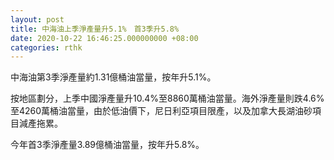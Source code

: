 ```yaml
---
layout: post
title: 中海油上季淨產量升5.1%　首3季升5.8%
date: 2020-10-22 16:46:25.000000000 +08:00
categories: rthk
---
```


中海油第3季淨產量約1.31億桶油當量，按年升5.1%。

按地區劃分，上季中國淨產量升10.4%至8860萬桶油當量。海外淨產量則跌4.6%至4260萬桶油當量，由於低油價下，尼日利亞項目限產，以及加拿大長湖油砂項目減產拖累。

今年首3季淨產量3.89億桶油當量，按年升5.8%。
